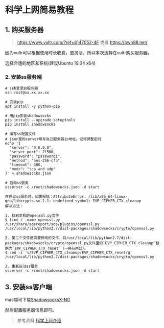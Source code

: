 # 科学上网简易教程

## 1. 购买服务器

> https://www.vultr.com/?ref=8147052-4F
> 或者 
> https://bwh88.net/


因为vultr可以根据使用时长收费，更灵活。所以本次选择在vultr购买服务器。

选择合适的地区和系统(建议Ubuntu 19.04 x64)

### 2. 安装ss服务端

```shell
# ssh登录到服务器
ssh root@xx.xx.xx.xx

# 安装pip
apt install -y python-pip 

# 用pip安装shadowsocks
pip install --upgrade setuptools
pip install shadowsocks

# 编写ss配置文件
# json里的server填写自己服务器ip地址，记得调整密码
echo '{
  "server": "0.0.0.0",		
  "server_port": 21500,
  "password": "password1",
  "method": "aes-256-cfb",
  "timeout": 300,
  "mode": "tcp_and_udp"
}' > shadowsocks.json

# 启动ss服务
ssserver -c /root/shadowsocks.json -d start
```

```
在启动ss服务时，如果报错：AttributeError: /lib/x86_64-linux-gnu/libcrypto.so.1.1: undefined symbol: EVP_CIPHER_CTX_cleanup
解决方法：

1. 找到本机的openssl.py文件
$ find / -name openssl.py
/usr/share/sosreport/sos/plugins/openssl.py
/usr/local/lib/python2.7/dist-packages/shadowsocks/crypto/openssl.py

2. 第二个文件是需要修改的文件，将/usr/local/lib/python2.7/dist-packages/shadowsocks/crypto/openssl.py文件里的`EVP_CIPHER_CTX_cleanup`替换为`EVP_CIPHER_CTX_reset`（一共有两处）。
$ sed -i 's/EVP_CIPHER_CTX_cleanup/EVP_CIPHER_CTX_reset/g' /usr/local/lib/python2.7/dist-packages/shadowsocks/crypto/openssl.py

3. 重新启动ss服务
ssserver -c /root/shadowsocks.json -d start
```

## 3. 安装ss客户端

mac端可下载[ShadowsocksX-NG](https://github.com/shadowsocks/ShadowsocksX-NG/releases)

然后配置服务器信息即可。



> 参考资料 [科学上网介绍](https://crifan.github.io/scientific_network_summary/website/)